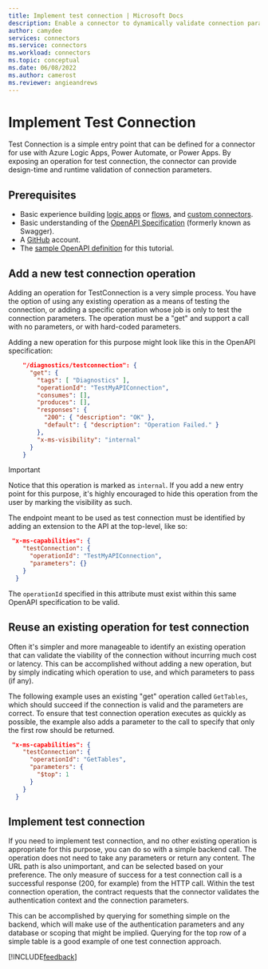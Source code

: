 ```yaml
---
title: Implement test connection | Microsoft Docs
description: Enable a connector to dynamically validate connection parameters.
author: camydee
services: connectors
ms.service: connectors
ms.workload: connectors
ms.topic: conceptual
ms.date: 06/08/2022
ms.author: camerost
ms.reviewer: angieandrews
---
```


# Implement Test Connection

Test Connection is a simple entry point that can be defined for a connector for use with Azure Logic Apps, Power Automate, or Power Apps. By exposing an operation for test connection, the connector can provide design-time and runtime validation of connection parameters.

## Prerequisites

* Basic experience building [logic apps](/azure/logic-apps/logic-apps-create-a-logic-app) or [flows](/flow/get-started-logic-flow), and [custom connectors](define-openapi-definition.md).
* Basic understanding of the [OpenAPI Specification](http://swagger.io/specification/) (formerly known as Swagger).
* A [GitHub](https://www.github.com) account.
* The [sample OpenAPI definition](https://procsi.blob.core.windows.net/docs/githubWebhookSample.json) for this tutorial.


## Add a new test connection operation

Adding an operation for TestConnection is a very simple process. You have the option of using any existing operation as a means of testing the connection, or adding a specific operation whose job is only to test the connection parameters. The operation must be a "get" and support a call with no parameters, or with hard-coded parameters.

Adding a new operation for this purpose might look like this in the OpenAPI specification:

```json
    "/diagnostics/testconnection": {
      "get": {
        "tags": [ "Diagnostics" ],
        "operationId": "TestMyAPIConnection",
        "consumes": [],
        "produces": [],
        "responses": {
          "200": { "description": "OK" },
          "default": { "description": "Operation Failed." }
        },
        "x-ms-visibility": "internal"
      }
    }
```

> [!IMPORTANT]
> Notice that this operation is marked as `internal`. If you add a new entry point for this purpose, it's highly encouraged to hide this operation from the user by marking the visibility as such. 

The endpoint meant to be used as test connection must be identified by adding an extension to the API at the top-level, like so:

```json
 "x-ms-capabilities": {
    "testConnection": {
      "operationId": "TestMyAPIConnection",
      "parameters": {}
    }
  }
```

The `operationId` specified in this attribute must exist within this same OpenAPI specification to be valid. 

## Reuse an existing operation for test connection

Often it's simpler and more manageable to identify an existing operation that can validate the viability of the connection without incurring much cost or latency. This can be accomplished without adding a new operation, but by simply indicating which operation to use, and which parameters to pass (if any).

The following example uses an existing "get" operation called `GetTables`, which should succeed if the connection is valid and the parameters are correct. To ensure that test connection operation executes as quickly as possible, the example also adds a parameter to the call to specify that only the first row should be returned.

```json
 "x-ms-capabilities": {
    "testConnection": {
      "operationId": "GetTables",
      "parameters": {
        "$top": 1
      }
    }
  }
```

## Implement test connection

If you need to implement test connection, and no other existing operation is appropriate for this purpose, you can do so with a simple backend call. The operation does not need to take any parameters or return any content. The URL path is also unimportant, and can be selected based on your preference. The only measure of success for a test connection call is a successful response (200, for example) from the HTTP call. Within the test connection operation, the contract requests that the connector validates the authentication context and the connection parameters.

This can be accomplished by querying for something simple on the backend, which will make use of the authentication parameters and any database or scoping that might be implied. Querying for the top row of a simple table is a good example of one test connection approach.

[!INCLUDE[feedback](../includes/feedback.md)]